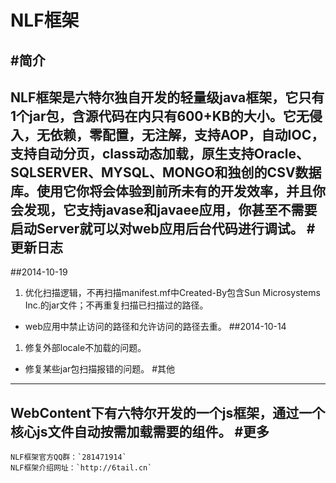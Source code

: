 NLF框架
===
#简介
---
NLF框架是六特尔独自开发的轻量级java框架，它只有1个jar包，含源代码在内只有600+KB的大小。它无侵入，无依赖，零配置，无注解，支持AOP，自动IOC，支持自动分页，class动态加载，原生支持Oracle、SQLSERVER、MYSQL、MONGO和独创的CSV数据库。使用它你将会体验到前所未有的开发效率，并且你会发现，它支持javase和javaee应用，你甚至不需要启动Server就可以对web应用后台代码进行调试。
#更新日志
---
##2014-10-19
1. 优化扫描逻辑，不再扫描manifest.mf中Created-By包含Sun Microsystems Inc.的jar文件；不再重复扫描已扫描过的路径。
* web应用中禁止访问的路径和允许访问的路径去重。
##2014-10-14
1. 修复外部locale不加载的问题。
* 修复某些jar包扫描报错的问题。
#其他
---
WebContent下有六特尔开发的一个js框架，通过一个核心js文件自动按需加载需要的组件。
#更多
---
    NLF框架官方QQ群：`281471914`
    NLF框架介绍网址：`http://6tail.cn`